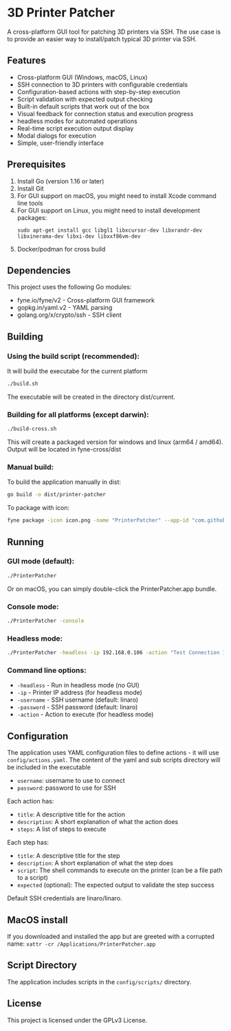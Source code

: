 # 3D Printer Patcher
A cross-platform GUI tool for patching 3D printers via SSH.
The use case is to provide an easier way to install/patch typical 3D printer via SSH.

## Features

- Cross-platform GUI (Windows, macOS, Linux)
- SSH connection to 3D printers with configurable credentials
- Configuration-based actions with step-by-step execution
- Script validation with expected output checking
- Built-in default scripts that work out of the box
- Visual feedback for connection status and execution progress
- headless modes for automated operations
- Real-time script execution output display
- Modal dialogs for execution
- Simple, user-friendly interface

## Prerequisites

1. Install Go (version 1.16 or later)
2. Install Git
3. For GUI support on macOS, you might need to install Xcode command line tools
4. For GUI support on Linux, you might need to install development packages:
   ```
   sudo apt-get install gcc libgl1 libxcursor-dev libxrandr-dev libxinerama-dev libxi-dev libxxf86vm-dev
   ```
5. Docker/podman for cross build

## Dependencies

This project uses the following Go modules:
- fyne.io/fyne/v2 - Cross-platform GUI framework
- gopkg.in/yaml.v2 - YAML parsing
- golang.org/x/crypto/ssh - SSH client

## Building

### Using the build script (recommended):
It will build the executabe for the current platform
```bash
./build.sh
```

The executable will be created in the directory dist/current.

### Building for all platforms (except darwin):
```bash
./build-cross.sh
```

This will create a packaged version for windows and linux (arm64 / amd64). Output will be located in fyne-cross/dist

### Manual build:

To build the application manually in dist:
```bash
go build -o dist/printer-patcher
```

To package with icon:
```bash
fyne package -icon icon.png -name "PrinterPatcher" --app-id "com.github.pijalu.printer-patcher" --app-build 1 --app-version 1.0.0
```

## Running

### GUI mode (default):

```bash
./PrinterPatcher
```

Or on macOS, you can simply double-click the PrinterPatcher.app bundle.

### Console mode:

```bash
./PrinterPatcher -console
```

### Headless mode:

```bash
./PrinterPatcher -headless -ip 192.168.0.106 -action "Test Connection 106" -username linaro -password linaro
```

### Command line options:

- `-headless` - Run in headless mode (no GUI)
- `-ip` - Printer IP address (for headless mode)
- `-username` - SSH username (default: linaro)
- `-password` - SSH password (default: linaro)
- `-action` - Action to execute (for headless mode)

## Configuration

The application uses YAML configuration files to define actions - it will use `config/actions.yaml`.
The content of the yaml and sub scripts directory will be included in the executable

- `username`: username to use to connect
- `password`: password to use for SSH

Each action has:
- `title`: A descriptive title for the action
- `description`: A short explanation of what the action does
- `steps`: A list of steps to execute

Each step has:
- `title`: A descriptive title for the step
- `description`: A short explanation of what the step does
- `script`: The shell commands to execute on the printer (can be a file path to a script)
- `expected` (optional): The expected output to validate the step success

Default SSH credentials are linaro/linaro.

## MacOS install
If you downloaded and installed the app but are greeted with a corrupted name: 
`xattr -cr /Applications/PrinterPatcher.app`

## Script Directory
The application includes scripts in the `config/scripts/` directory.

## License
This project is licensed under the GPLv3 License.
